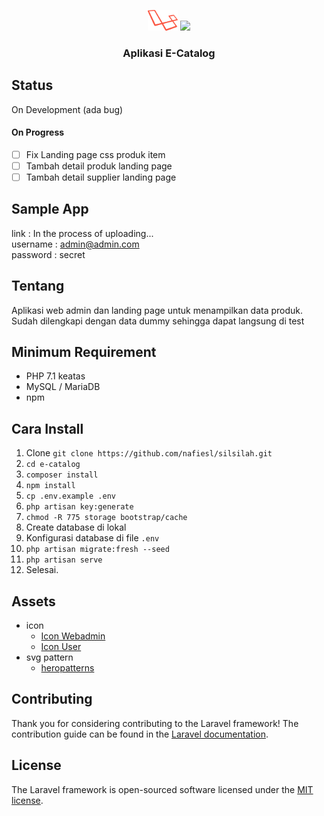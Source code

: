 <p align="center">
  <img src="https://raw.githubusercontent.com/laravel/art/master/laravel-l-slant.png" width="48">
  <img src="https://vuejs.org/images/logo.png" width="40">
</p>
<h3 align="center">Aplikasi E-Catalog</h3>


## Status
On Development (ada bug)
#### On Progress
- [ ] Fix Landing page css produk item
- [ ] Tambah detail produk landing page
- [ ] Tambah detail supplier landing page

## Sample App
link : In the process of uploading...  
username : admin@admin.com  
password : secret

## Tentang
Aplikasi web admin dan landing page untuk menampilkan data produk.  
Sudah dilengkapi dengan data dummy sehingga dapat langsung di test

## Minimum Requirement
- PHP 7.1 keatas
- MySQL / MariaDB
- npm

## Cara Install
1. Clone `git clone https://github.com/nafiesl/silsilah.git`
2. `cd e-catalog`
3. `composer install`
4. `npm install`
4. `cp .env.example .env`
5. `php artisan key:generate`
6. `chmod -R 775 storage bootstrap/cache`
7. Create database di lokal
8. Konfigurasi database  di file `.env` 
9. `php artisan migrate:fresh --seed`
10. `php artisan serve`
11. Selesai.

## Assets
- icon  
  - [Icon Webadmin](https://www.flaticon.com/free-icon/catalogue_1466313#term=catalog)
  - [Icon User](https://www.flaticon.com/free-icon/user_149071)
- svg pattern  
  - [heropatterns](https://www.heropatterns.com/)

## Contributing
Thank you for considering contributing to the Laravel framework! The contribution guide can be found in the [Laravel documentation](https://laravel.com/docs/contributions).

## License
The Laravel framework is open-sourced software licensed under the [MIT license](LICENSE).
